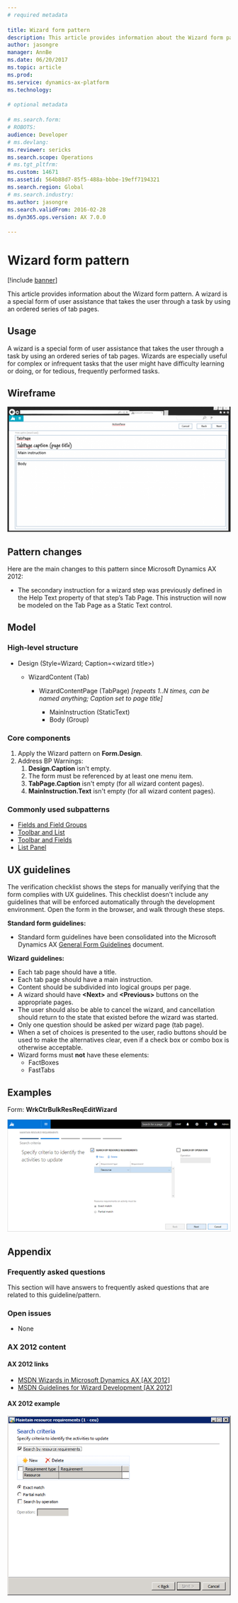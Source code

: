```yaml
---
# required metadata

title: Wizard form pattern
description: This article provides information about the Wizard form pattern. A wizard is a special form of user assistance that takes the user through a task by using an ordered series of tab pages.
author: jasongre
manager: AnnBe
ms.date: 06/20/2017
ms.topic: article
ms.prod: 
ms.service: dynamics-ax-platform
ms.technology: 

# optional metadata

# ms.search.form: 
# ROBOTS: 
audience: Developer 
# ms.devlang: 
ms.reviewer: sericks
ms.search.scope: Operations
# ms.tgt_pltfrm: 
ms.custom: 14671
ms.assetid: 564b88d7-85f5-488a-bbbe-19eff7194321
ms.search.region: Global
# ms.search.industry: 
ms.author: jasongre
ms.search.validFrom: 2016-02-28
ms.dyn365.ops.version: AX 7.0.0

---
```


# Wizard form pattern

[!include [banner](../includes/banner.md)]

This article provides information about the Wizard form pattern. A wizard is a special form of user assistance that takes the user through a task by using an ordered series of tab pages.

Usage
-----

A wizard is a special form of user assistance that takes the user through a task by using an ordered series of tab pages. Wizards are especially useful for complex or infrequent tasks that the user might have difficulty learning or doing, or for tedious, frequently performed tasks.

## Wireframe

[![Wireframe for Wizard form](./media/wizard1-1024x574.png)](./media/wizard1.png)

## Pattern changes
Here are the main changes to this pattern since Microsoft Dynamics AX 2012:

-   The secondary instruction for a wizard step was previously defined in the Help Text property of that step’s Tab Page. This instruction will now be modeled on the Tab Page as a Static Text control.

## Model
### High-level structure

- Design (Style=Wizard; Caption=&lt;wizard title&gt;)

    - WizardContent (Tab)

        - WizardContentPage (TabPage) *\[repeats 1..N times, can be named anything; Caption set to page title\]*

            - MainInstruction (StaticText)
            - Body (Group)

### Core components

1.  Apply the Wizard pattern on **Form.Design**.
2.  Address BP Warnings:
    1.  **Design.Caption** isn't empty.
    2.  The form must be referenced by at least one menu item.
    3.  **TabPage.Caption** isn't empty (for all wizard content pages).
    4.  **MainInstruction.Text** isn't empty (for all wizard content pages).

### Commonly used subpatterns

-   [Fields and Field Groups](fields-field-groups-subpattern.md)
-   [Toolbar and List](toolbar-list-subpattern.md)
-   [Toolbar and Fields](toolbar-fields-subpattern.md)
-   [List Panel](list-panel-subpattern.md)

## UX guidelines
The verification checklist shows the steps for manually verifying that the form complies with UX guidelines. This checklist doesn't include any guidelines that will be enforced automatically through the development environment. Open the form in the browser, and walk through these steps. 

**Standard form guidelines:**

-   Standard form guidelines have been consolidated into the Microsoft Dynamics AX [General Form Guidelines](general-form-guidelines.md) document.

**Wizard** **guidelines:**

-   Each tab page should have a title.
-   Each tab page should have a main instruction.
-   Content should be subdivided into logical groups per page.
-   A wizard should have **&lt;Next&gt;** and **&lt;Previous&gt;** buttons on the appropriate pages.
-   The user should also be able to cancel the wizard, and cancellation should return to the state that existed before the wizard was started.
-   Only one question should be asked per wizard page (tab page).
-   When a set of choices is presented to the user, radio buttons should be used to make the alternatives clear, even if a check box or combo box is otherwise acceptable.
-   Wizard forms must **not** have these elements:
    -   FactBoxes
    -   FastTabs

## Examples
Form: **WrkCtrBulkResReqEditWizard** 

[![Wizard example](./media/wizardexample.png)](./media/wizardexample.png)[](./media/wizard2.png)

## Appendix
### Frequently asked questions

This section will have answers to frequently asked questions that are related to this guideline/pattern.

### Open issues

-   None

### AX 2012 content

#### AX 2012 links

-   [MSDN Wizards in Microsoft Dynamics AX \[AX 2012\]](https://msdn.microsoft.com/library/aa622644.aspx)
-   [MSDN Guidelines for Wizard Development \[AX 2012\]](https://msdn.microsoft.com/library/aa853845.aspx)

#### AX 2012 example

[![Previous version example](./media/wizard3.png)](./media/wizard3.png)
